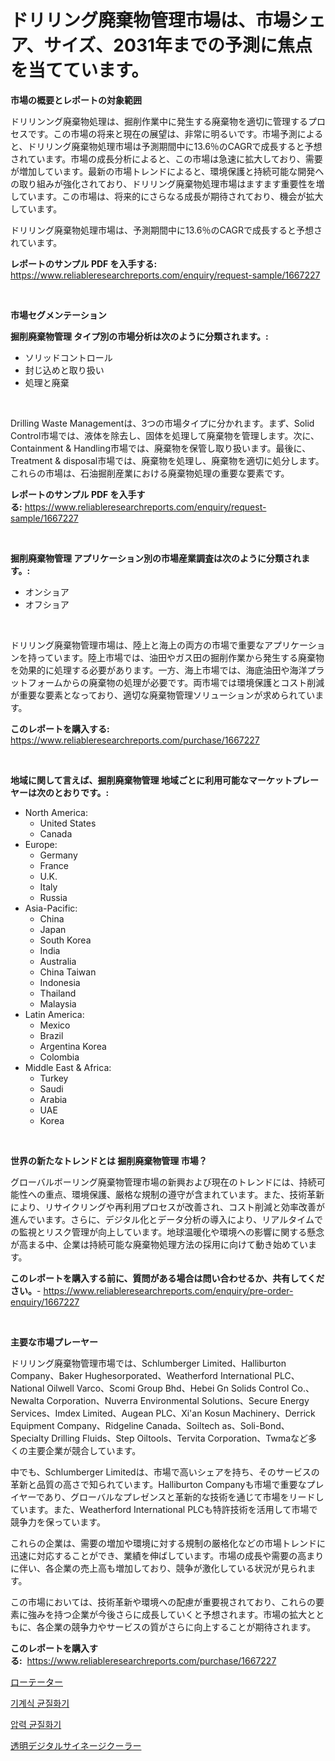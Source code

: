<p><h1>ドリリング廃棄物管理市場は、市場シェア、サイズ、2031年までの予測に焦点を当てています。</h1></p><p><strong>市場の概要とレポートの対象範囲</strong></p>
<p><p>ドリリンング廃棄物処理は、掘削作業中に発生する廃棄物を適切に管理するプロセスです。この市場の将来と現在の展望は、非常に明るいです。市場予測によると、ドリリング廃棄物処理市場は予測期間中に13.6％のCAGRで成長すると予想されています。市場の成長分析によると、この市場は急速に拡大しており、需要が増加しています。最新の市場トレンドによると、環境保護と持続可能な開発への取り組みが強化されており、ドリリング廃棄物処理市場はますます重要性を増しています。この市場は、将来的にさらなる成長が期待されており、機会が拡大しています。</p><p>ドリリング廃棄物処理市場は、予測期間中に13.6％のCAGRで成長すると予想されています。</p></p>
<p><strong>レポートのサンプル PDF を入手する:</strong> <a href="https://www.reliableresearchreports.com/enquiry/request-sample/1667227">https://www.reliableresearchreports.com/enquiry/request-sample/1667227</a></p>
<p>&nbsp;</p>
<p><strong>市場セグメンテーション</strong></p>
<p><strong>掘削廃棄物管理 タイプ別の市場分析は次のように分類されます。:</strong></p>
<p><ul><li>ソリッドコントロール</li><li>封じ込めと取り扱い</li><li>処理と廃棄</li></ul></p>
<p>&nbsp;</p>
<p><p>Drilling Waste Managementは、3つの市場タイプに分かれます。まず、Solid Control市場では、液体を除去し、固体を処理して廃棄物を管理します。次に、Containment & Handling市場では、廃棄物を保管し取り扱います。最後に、Treatment & disposal市場では、廃棄物を処理し、廃棄物を適切に処分します。これらの市場は、石油掘削産業における廃棄物処理の重要な要素です。</p></p>
<p><strong>レポートのサンプル PDF を入手する:</strong>&nbsp;<a href="https://www.reliableresearchreports.com/enquiry/request-sample/1667227">https://www.reliableresearchreports.com/enquiry/request-sample/1667227</a></p>
<p>&nbsp;</p>
<p><strong> 掘削廃棄物管理 アプリケーション別の市場産業調査は次のように分類されます。:</strong></p>
<p><ul><li>オンショア</li><li>オフショア</li></ul></p>
<p>&nbsp;</p>
<p><p>ドリリング廃棄物管理市場は、陸上と海上の両方の市場で重要なアプリケーションを持っています。陸上市場では、油田やガス田の掘削作業から発生する廃棄物を効果的に処理する必要があります。一方、海上市場では、海底油田や海洋プラットフォームからの廃棄物の処理が必要です。両市場では環境保護とコスト削減が重要な要素となっており、適切な廃棄物管理ソリューションが求められています。</p></p>
<p><strong>このレポートを購入する:</strong>&nbsp; <a href="https://www.reliableresearchreports.com/purchase/1667227">https://www.reliableresearchreports.com/purchase/1667227</a></p>
<p>&nbsp;</p>
<p><strong>地域に関して言えば、掘削廃棄物管理 地域ごとに利用可能なマーケットプレーヤーは次のとおりです。:</strong></p>
<p><ul>
    <li>
        North America:
        <ul>
            <li>United States</li>
            <li>Canada</li>
        </ul>
    </li>
    <li>
        Europe:
        <ul>
            <li>Germany</li>
            <li>France</li>
            <li>U.K.</li>
            <li>Italy</li>
            <li>Russia</li>
        </ul>
    </li>
    <li>
        Asia-Pacific:
        <ul>
            <li>China</li>
            <li>Japan</li>
            <li>South Korea</li>
            <li>India</li>
            <li>Australia</li>
            <li>China Taiwan</li>
            <li>Indonesia</li>
            <li>Thailand</li>
            <li>Malaysia</li>
        </ul>
    </li>
    <li>
        Latin America:
        <ul>
            <li>Mexico</li>
            <li>Brazil</li>
            <li>Argentina Korea</li>
            <li>Colombia</li>
        </ul>
    </li>
    <li>
        Middle East & Africa:
        <ul>
            <li>Turkey</li>
            <li>Saudi</li>
            <li>Arabia</li>
            <li>UAE</li>
            <li>Korea</li>
        </ul>
    </li>
    </ul></p>
<p>&nbsp;</p>
<p><strong>世界の新たなトレンドとは 掘削廃棄物管理 市場？</strong></p>
<p><p>グローバルボーリング廃棄物管理市場の新興および現在のトレンドには、持続可能性への重点、環境保護、厳格な規制の遵守が含まれています。また、技術革新により、リサイクリングや再利用プロセスが改善され、コスト削減と効率改善が進んでいます。さらに、デジタル化とデータ分析の導入により、リアルタイムでの監視とリスク管理が向上しています。地球温暖化や環境への影響に関する懸念が高まる中、企業は持続可能な廃棄物処理方法の採用に向けて動き始めています。</p></p>
<p><strong>このレポートを購入する前に、質問がある場合は問い合わせるか、共有してください。</strong>- <a href="https://www.reliableresearchreports.com/enquiry/pre-order-enquiry/1667227">https://www.reliableresearchreports.com/enquiry/pre-order-enquiry/1667227</a></p>
<p>&nbsp;</p>
<p><strong>主要な市場プレーヤー</strong></p>
<p><p>ドリリング廃棄物管理市場では、Schlumberger Limited、Halliburton Company、Baker Hughesorporated、Weatherford International PLC、National Oilwell Varco、Scomi Group Bhd、Hebei Gn Solids Control Co.、Newalta Corporation、Nuverra Environmental Solutions、Secure Energy Services、Imdex Limited、Augean PLC、Xi'an Kosun Machinery、Derrick Equipment Company、Ridgeline Canada、Soiltech as、Soli-Bond、Specialty Drilling Fluids、Step Oiltools、Tervita Corporation、Twmaなど多くの主要企業が競合しています。</p><p>中でも、Schlumberger Limitedは、市場で高いシェアを持ち、そのサービスの革新と品質の高さで知られています。Halliburton Companyも市場で重要なプレイヤーであり、グローバルなプレゼンスと革新的な技術を通じて市場をリードしています。また、Weatherford International PLCも特許技術を活用して市場で競争力を保っています。</p><p>これらの企業は、需要の増加や環境に対する規制の厳格化などの市場トレンドに迅速に対応することができ、業績を伸ばしています。市場の成長や需要の高まりに伴い、各企業の売上高も増加しており、競争が激化している状況が見られます。</p><p>この市場においては、技術革新や環境への配慮が重要視されており、これらの要素に強みを持つ企業が今後さらに成長していくと予想されます。市場の拡大とともに、各企業の競争力やサービスの質がさらに向上することが期待されます。</p></p>
<p><strong>このレポートを購入する:</strong>&nbsp;&nbsp;<a href="https://www.reliableresearchreports.com/purchase/1667227">https://www.reliableresearchreports.com/purchase/1667227</a></p>
<p><p><a href="https://medium.com/@jonathanforsyth44/%E3%83%AD%E3%83%BC%E3%82%BF%E3%83%99%E3%83%BC%E3%82%BF%E3%83%BC%E5%B8%82%E5%A0%B4%E5%88%86%E6%9E%90-%E3%81%9D%E3%81%AEcagr-%E5%B8%82%E5%A0%B4%E3%82%BB%E3%82%B0%E3%83%A1%E3%83%B3%E3%83%86%E3%83%BC%E3%82%B7%E3%83%A7%E3%83%B3-%E3%81%8A%E3%82%88%E3%81%B3%E3%82%B0%E3%83%AD%E3%83%BC%E3%83%90%E3%83%AB%E7%94%A3%E6%A5%AD%E6%A6%82%E6%B3%81-71ca246685df">ローテーター</a></p><p><a href="https://medium.com/@dinty11332244/%EA%B8%B0%EA%B3%84-%EA%B7%A0%EC%A7%88%EA%B8%B0-%EC%8B%9C%EC%9E%A5%EC%9D%80-%EC%8B%9C%EC%9E%A5-%EC%A0%90%EC%9C%A0%EC%9C%A8-%ED%81%AC%EA%B8%B0-%EB%B0%8F-2031%EB%85%84%EA%B9%8C%EC%A7%80-%EC%98%88%EC%83%81%EB%90%98%EB%8A%94-%EC%98%88%EC%B8%A1%EC%97%90-%EC%B4%88%EC%A0%90%EC%9D%84-%EB%A7%9E%EC%B6%94%EA%B3%A0-%EC%9E%88%EC%8A%B5%EB%8B%88%EB%8B%A4-4a255eee7129">기계식 균질화기</a></p><p><a href="https://medium.com/@dinty11332244/%EC%95%95%EB%A0%A5-%EA%B7%A0%EC%A7%88%ED%99%94%EA%B8%B0-%EC%8B%9C%EC%9E%A5-2031%EB%85%84%EA%B9%8C%EC%A7%80%EC%9D%98-%EC%B6%94%EC%84%B8-%EC%98%88%EC%B8%A1-%EB%B0%8F-%EA%B2%BD%EC%9F%81-%EB%B6%84%EC%84%9D-2190c2f6527f">압력 균질화기</a></p><p><a href="https://medium.com/@jonathanforsyth44/%E9%80%8F%E6%98%8E%E3%81%AA%E3%83%87%E3%82%B8%E3%82%BF%E3%83%AB%E3%82%B5%E3%82%A4%E3%83%8D%E3%83%BC%E3%82%B8%E5%86%B7%E5%8D%B4%E5%99%A8%E3%81%AE%E5%B8%82%E5%A0%B4%E5%8B%95%E5%90%91%E3%81%A8%E5%B8%82%E5%A0%B4%E5%88%86%E6%9E%90%E3%81%8C2024%E5%B9%B4%E3%81%8B%E3%82%892031%E5%B9%B4%E3%81%AE%E6%9C%9F%E9%96%93%E3%81%AB%E4%BA%88%E6%B8%AC%E3%81%95%E3%82%8C%E3%81%A6%E3%81%84%E3%81%BE%E3%81%99-3ee87b25b999">透明デジタルサイネージクーラー</a></p></p>